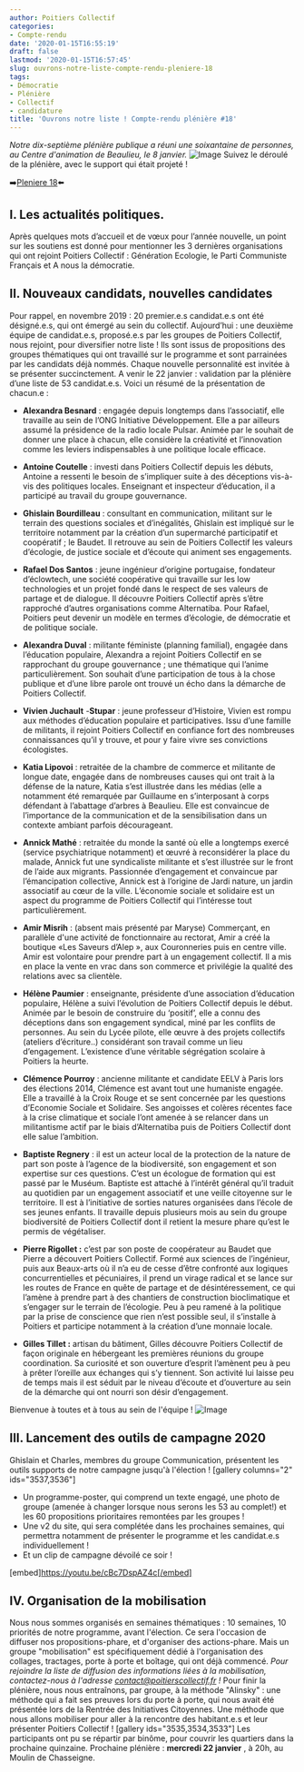 ```yaml
---
author: Poitiers Collectif
categories:
- Compte-rendu
date: '2020-01-15T16:55:19'
draft: false
lastmod: '2020-01-15T16:57:45'
slug: ouvrons-notre-liste-compte-rendu-pleniere-18
tags:
- Démocratie
- Plénière
- Collectif
- candidature
title: 'Ouvrons notre liste ! Compte-rendu plénière #18'
---
```


_Notre dix-septième plénière publique a réuni une soixantaine de personnes, au Centre d'animation de Beaulieu, le 8 janvier._   ![Image](/images/2025/ouvrons-notre-liste-compte-rendu-pleniere-18/ENyI0YyWoAASK3A.jpg) Suivez le déroulé de la plénière, avec le support qui était projeté ! 

➡️[Pleniere 18](https://poitierscollectif.fr/wp-content/uploads/2020/01/Pleniere-18-pour-diffusion.pptx)⬅️

## I. Les actualités politiques.

Après quelques mots d’accueil et de vœux pour l’année nouvelle, un point sur les soutiens est donné pour mentionner les 3 dernières organisations qui ont rejoint Poitiers Collectif : Génération Ecologie, le Parti Communiste Français et A nous la démocratie. 

## II. Nouveaux candidats, nouvelles candidates

Pour rappel, en novembre 2019 : 20 premier.e.s candidat.e.s ont été désigné.e.s, qui ont émergé au sein du collectif. Aujourd’hui : une deuxième équipe de candidat.e.s, proposé.e.s par les groupes de Poitiers Collectif, nous rejoint, pour diversifier notre liste ! Ils sont issus de propositions des groupes thématiques qui ont travaillé sur le programme et sont parrainées par les candidats déjà nommés. Chaque nouvelle personnalité est invitée à se présenter succinctement. A venir le 22 janvier : validation par la plénière d’une liste de 53 candidat.e.s. Voici un résumé de la présentation de chacun.e : 

  * **Alexandra Besnard** : engagée depuis longtemps dans l’associatif, elle travaille au sein de l’ONG Initiative Développement. Elle a par ailleurs assumé la présidence de la radio locale Pulsar. Animée par le souhait de donner une place à chacun, elle considère la créativité et l’innovation comme les leviers indispensables à une politique locale efficace.
  * **Antoine Coutelle** : investi dans Poitiers Collectif depuis les débuts, Antoine a ressenti le besoin de s’impliquer suite à des déceptions vis-à-vis des politiques locales. Enseignant et inspecteur d’éducation, il a participé au travail du groupe gouvernance.
  * **Ghislain Bourdilleau** : consultant en communication, militant sur le terrain des questions sociales et d’inégalités, Ghislain est impliqué sur le territoire notamment par la création d’un supermarché participatif et coopératif ; le Baudet. Il retrouve au sein de Poitiers Collectif les valeurs d’écologie, de justice sociale et d’écoute qui animent ses engagements.
  * **Rafael Dos Santos** : jeune ingénieur d’origine portugaise, fondateur d’éclowtech, une société coopérative qui travaille sur les low technologies et un projet fondé dans le respect de ses valeurs de partage et de dialogue. Il découvre Poitiers Collectif après s’être rapproché d’autres organisations comme Alternatiba. Pour Rafael, Poitiers peut devenir un modèle en termes d’écologie, de démocratie et de politique sociale.
  * **Alexandra Duval** : militante féministe (planning familial), engagée dans l’éducation populaire, Alexandra a rejoint Poitiers Collectif en se rapprochant du groupe gouvernance ; une thématique qui l’anime particulièrement. Son souhait d’une participation de tous à la chose publique et d’une libre parole ont trouvé un écho dans la démarche de Poitiers Collectif.
  * **Vivien Juchault** -**Stupar** : jeune professeur d’Histoire, Vivien est rompu aux méthodes d’éducation populaire et participatives. Issu d’une famille de militants, il rejoint Poitiers Collectif en confiance fort des nombreuses connaissances qu’il y trouve, et pour y faire vivre ses convictions écologistes.
  * **Katia Lipovoi** : retraitée de la chambre de commerce et militante de longue date, engagée dans de nombreuses causes qui ont trait à la défense de la nature, Katia s’est illustrée dans les médias (elle a notamment été remarquée par Guillaume en s’interposant à corps défendant à l’abattage d’arbres à Beaulieu. Elle est convaincue de l’importance de la communication et de la sensibilisation dans un contexte ambiant parfois décourageant.
  * **Annick Mathé** : retraitée du monde la santé où elle a longtemps exercé (service psychiatrique notamment) et œuvré à reconsidérer la place du malade, Annick fut une syndicaliste militante et s’est illustrée sur le front de l’aide aux migrants. Passionnée d’engagement et convaincue par l’émancipation collective, Annick est à l’origine de Jardi nature, un jardin associatif au cœur de la ville. L’économie sociale et solidaire est un aspect du programme de Poitiers Collectif qui l’intéresse tout particulièrement.
  * **Amir Misrih** : (absent mais présenté par Maryse) Commerçant, en parallèle d'une activité de fonctionnaire au rectorat, Amir a créé la boutique «Les Saveurs d’Alep », aux Couronneries puis en centre ville. Amir est volontaire pour prendre part à un engagement collectif. Il a mis en place la vente en vrac dans son commerce et privilégie la qualité des relations avec sa clientèle.
  * **Hélène Paumier** : enseignante, présidente d’une association d’éducation populaire, Hélène a suivi l’évolution de Poitiers Collectif depuis le début. Animée par le besoin de construire du ‘positif’, elle a connu des déceptions dans son engagement syndical, miné par les conflits de personnes. Au sein du Lycée pilote, elle œuvre à des projets collectifs (ateliers d’écriture..) considérant son travail comme un lieu d’engagement. L’existence d’une véritable ségrégation scolaire à Poitiers la heurte.
  * **Clémence Pourroy** : ancienne militante et candidate EELV à Paris lors des élections 2014, Clémence est avant tout une humaniste engagée. Elle a travaillé à la Croix Rouge et se sent concernée par les questions d’Economie Sociale et Solidaire. Ses angoisses et colères récentes face à la crise climatique et sociale l’ont amenée à se relancer dans un militantisme actif par le biais d’Alternatiba puis de Poitiers Collectif dont elle salue l’ambition.
  * **Baptiste Regnery** : il est un acteur local de la protection de la nature de part son poste à l’agence de la biodiversité, son engagement et son expertise sur ces questions. C’est un écologue de formation qui est passé par le Muséum. Baptiste est attaché à l’intérêt général qu’il traduit au quotidien par un engagement associatif et une veille citoyenne sur le territoire. Il est à l’initiative de sorties natures organisées dans l’école de ses jeunes enfants. Il travaille depuis plusieurs mois au sein du groupe biodiversité de Poitiers Collectif dont il retient la mesure phare qu’est le permis de végétaliser.

  * **Pierre Rigollet :** c’est par son poste de coopérateur au Baudet que Pierre a découvert Poitiers Collectif. Formé aux sciences de l’ingénieur, puis aux Beaux-arts où il n’a eu de cesse d’être confronté aux logiques concurrentielles et pécuniaires, il prend un virage radical et se lance sur les routes de France en quête de partage et de désintéressement, ce qui l’amène à prendre part à des chantiers de construction bioclimatique et s’engager sur le terrain de l’écologie. Peu à peu ramené à la politique par la prise de conscience que rien n’est possible seul, il s’installe à Poitiers et participe notamment à la création d’une monnaie locale.
  * **Gilles Tillet :** artisan du bâtiment, Gilles découvre Poitiers Collectif de façon originale en hébergeant les premières réunions du groupe coordination. Sa curiosité et son ouverture d’esprit l’amènent peu à peu à prêter l’oreille aux échanges qui s’y tiennent. Son activité lui laisse peu de temps mais il est séduit par le niveau d’écoute et d’ouverture au sein de la démarche qui ont nourri son désir d’engagement.

Bienvenue à toutes et à tous au sein de l'équipe ! ![Image](/images/2025/ouvrons-notre-liste-compte-rendu-pleniere-18/Candidats-ouverture.jpg) 

## III. Lancement des outils de campagne 2020

Ghislain et Charles, membres du groupe Communication, présentent les outils supports de notre campagne jusqu'à l'élection ! [gallery columns="2" ids="3537,3536"] 

  * Un programme-poster, qui comprend un texte engagé, une photo de groupe (amenée à changer lorsque nous serons les 53 au complet!) et les 60 propositions prioritaires remontées par les groupes !
  * Une v2 du site, qui sera complétée dans les prochaines semaines, qui permettra notamment de présenter le programme et les candidat.e.s individuellement !
  * Et un clip de campagne dévoilé ce soir !

[embed]https://youtu.be/cBc7DspAZ4c[/embed] 

## IV. Organisation de la mobilisation

Nous nous sommes organisés en semaines thématiques : 10 semaines, 10 priorités de notre programme, avant l'élection. Ce sera l'occasion de diffuser nos propositions-phare, et d'organiser des actions-phare. Mais un groupe "mobilisation" est spécifiquement dédié à l'organisation des collages, tractages, porte à porte et boîtage, qui ont déjà commencé. _Pour rejoindre la liste de diffusion des informations liées à la mobilisation, contactez-nous à l'adresse contact@poitierscollectif.fr !_   Pour finir la plénière, nous nous entraînons, par groupe, à la méthode "Alinsky" : une méthode qui a fait ses preuves lors du porte à porte, qui nous avait été présentée lors de la Rentrée des Initiatives Citoyennes. Une méthode que nous allons mobiliser pour aller à la rencontre des habitant.e.s et leur présenter Poitiers Collectif ! [gallery ids="3535,3534,3533"] Les participants ont pu se répartir par binôme, pour couvrir les quartiers dans la prochaine quinzaine.   Prochaine plénière : **mercredi 22 janvier** , à 20h, au Moulin de Chasseigne.
